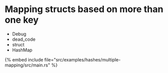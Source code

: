 # Mapping structs based on more than one key

* Debug
* dead_code
* struct
* HashMap

{% embed include file="src/examples/hashes/multiple-mapping/src/main.rs" %}



